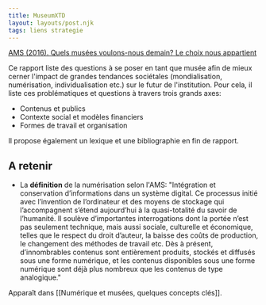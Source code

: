 ```yaml
---
title: MuseumXTD
layout: layouts/post.njk
tags: liens strategie
---
```


[AMS (2016). Quels musées voulons-nous demain? Le choix nous appartient](https://www.museums.ch/fr/assets/files/dossiers_f/Publikationen/VMS_Zukunft_F_web.pdf)

Ce rapport liste des questions à se poser en tant que musée afin de mieux cerner l'impact de grandes tendances sociétales (mondialisation, numérisation, individualisation etc.) sur le futur de l'institution. 
Pour cela, il liste ces problématiques et questions à travers trois grands axes: 
- Contenus et publics
- Contexte social et modèles financiers
- Formes de travail et organisation

Il propose également un lexique et une bibliographie en fin de rapport. 

## A retenir
- La **définition** de la numérisation selon l'AMS: "Intégration et conservation d’informations dans un système digital. Ce processus initié avec l’invention de l’ordinateur et des moyens de stockage qui l’accompagnent s’étend aujourd’hui à la quasi-totalité du savoir de l’humanité. Il soulève d’importantes interrogations dont la portée n’est pas seulement technique, mais aussi sociale, culturelle et économique, telles que le respect du droit d’auteur, la baisse des coûts de production, le changement des méthodes de travail etc. Dès à présent, d’innombrables contenus sont entièrement produits, stockés et diffusés sous une forme numérique, et les contenus disponibles sous une forme numérique sont déjà plus nombreux que les contenus de type analogique."


Apparaît dans [[Numérique et musées, quelques concepts clés]]. 